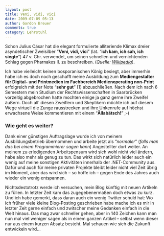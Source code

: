 ```yaml
---
layout: post
title: Veni, vidi, vici
date: 2009-07-09 05:13
author: Gordon Breuer
comments: true
category: Lehrstuhl
---
```

<p>Schon Julius C&auml;sar hat die elegant formulierte alliteriende Klimax dreier asyndetischer Zweisilber &ldquo;<strong>Veni, vidi, vici</strong>&rdquo; (lat. &ldquo;<strong>ich kam, ich sah, ich siegte</strong>&rdquo;) 47 v. Chr. verwendet, um seinen schnellen und vernichtenden Schlag gegen Pharnakes II. zu beschreiben. (<em>Quelle: <a href="http://de.wikipedia.org/wiki/Veni_vidi_vici" target="_blank">Wikipedia</a></em>).</p>
<p>Ich habe vielleicht keinen bosporanischen K&ouml;nig besiegt, aber immerhin habe ich es doch noch geschafft meine Ausbildung zum <strong>Mediengestalter f&uuml;r Digital- und Printmedien im Fachbereich Medienoperating non-Print</strong> erfolgreich mit der Note &ldquo;<strong>sehr gut</strong>&rdquo; (1) abzuschlie&szlig;en. Nach dem ich nach 6 Semestern mein Studium der Rechtswissenschaften in Saarbr&uuml;cken vorzeitig abgebrochen hatte mochten einige ja ganz gerne ihre Zweifel &auml;u&szlig;ern. Doch all&rsquo; diesen Zweiflern und Skeptikern m&ouml;chte ich auf diesem Wege virtuell die Zunge rausstrecken und ihre Unkenrufe auf h&ouml;chst erwachsene Weise kommentieren mit einem &ldquo;<strong>&Auml;llab&auml;tsch!</strong>&rdquo; ;-)</p>
<h3>Wie geht es weiter?</h3>
<p>Dank einer g&uuml;nstigen Auftragslage wurde ich von meinem Ausbildungsbetrieb &uuml;bernommen und arbeite jetzt als &ldquo;<em>normaler</em>&rdquo; (<em>falls man das bei einem Programmierer sagen kann</em>) Angestellter dort weiter. An meinem zu erledigenden Arbeitspensum wird sich wohl nicht viel &auml;ndern, habe also mehr als genug zu tun. Das wirkt sich nat&uuml;rlich leider auch ein wenig auf meine sonstigen Aktivit&auml;ten innerhalb der .NET-Community aus. Daf&uuml;r und auch f&uuml;r meine privaten Projekte bleibt leider nicht viel Zeit &uuml;brig im Moment, aber das wird sich &ndash; so hoffe ich &ndash; gegen Ende des Jahres auch wieder ein wenig entspannen.</p>
<p>Nichtsdestotrotz werde ich versuchen, mein Blog k&uuml;nftig mit neuen Artikeln zu f&uuml;llen. In letzter Zeit kam das zugegebenerma&szlig;en doch etwas zu kurz. Und ich habe gemerkt, dass daran auch ein wenig Twitter schuld hat: Wo ich fr&uuml;her viele kleine Blog-Posting geschrieben habe mache ich es mir in letzter Zeit gerne einfach und zwitscher meine Gedanken einfach in die Welt hinaus. Das mag zwar schneller gehen, aber in 140 Zeichen kann man nun mal viel weniger sagen als in einem ganzen Artikel &ndash; selbst wenn dieser nur aus einem kurzen Absatz besteht. Mal schauen wie sich die Zukunft entwickeln wird&hellip;</p>
